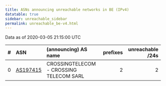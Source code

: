```yaml
---
title: ASNs announcing unreachable networks in BE (IPv4)
datatable: true
sidebar: unreachable_sidebar
permalink: unreachable_be-v4.html
---
```


Data as of 2020-03-05 21:15:00 UTC


<div class="datatable-begin"></div>

|   # | ASN                                      | (announcing) AS name                    |   prefixes |   unreachable /24s |
|----:|:-----------------------------------------|:----------------------------------------|-----------:|-------------------:|
|   0 | [AS197415](unreachable_AS197415-v4.html) | CROSSINGTELECOM - CROSSING TELECOM SARL |          2 |                  2 |

<div class="datatable-end"></div>